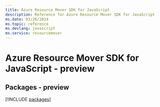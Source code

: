 ```yaml
---
title: Azure Resource Mover SDK for JavaScript
description: Reference for Azure Resource Mover SDK for JavaScript
ms.date: 03/26/2024
ms.topic: reference
ms.devlang: javascript
ms.service: resourcemover
---
```

# Azure Resource Mover SDK for JavaScript - preview
## Packages - preview
[!INCLUDE [packages](resource-mover-index.md)]